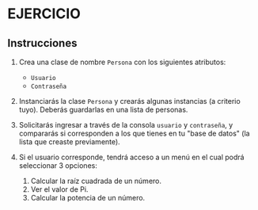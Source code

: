 # EJERCICIO

## Instrucciones

1. Crea una clase de nombre `Persona` con los siguientes atributos:
    - `Usuario`
    - `Contraseña`

2. Instanciarás la clase `Persona` y crearás algunas instancias (a criterio tuyo). Deberás guardarlas en una lista de personas.

3. Solicitarás ingresar a través de la consola `usuario` y `contraseña`, y compararás si corresponden a los que tienes en tu "base de datos" (la lista que creaste previamente).

4. Si el usuario corresponde, tendrá acceso a un menú en el cual podrá seleccionar 3 opciones:
    1. Calcular la raíz cuadrada de un número.
    2. Ver el valor de Pi.
    3. Calcular la potencia de un número.
